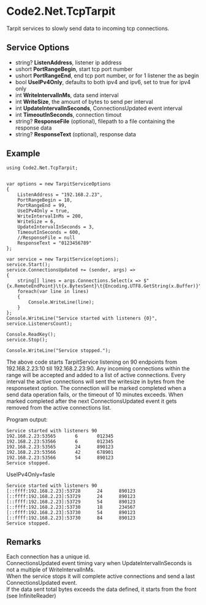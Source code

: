 # Code2.Net.TcpTarpit
Tarpit services to slowly send data to incoming tcp connections. 

## Service Options
- string? **ListenAddress**, listener ip address
- ushort **PortRangeBegin**, start tcp port number
- ushort **PortRangeEnd**, end tcp port number, or for 1 listener the as begin
- bool **UseIPv4Only**, defaults to both ipv4 and ipv6, set to true for ipv4 only
- int **WriteIntervalInMs**, data send interval
- int **WriteSize**, the amount of bytes to send per interval
- int **UpdateIntervalInSeconds**, ConnectionsUpdated event interval
- int **TimeoutInSeconds**, connection timout
- string? **ResponseFile** (optional), filepath to a file containing the response data
- string? **ResponseText** (optional), response data

## Example
```
using Code2.Net.TcpTarpit;


var options = new TarpitServiceOptions
{
	ListenAddress = "192.168.2.23",
	PortRangeBegin = 10,
	PortRangeEnd = 99,
	UseIPv4Only = true,
	WriteIntervalInMs = 200,
	WriteSize = 6,
	UpdateIntervalInSeconds = 3,
	TimeoutInSeconds = 600,
	//ResponseFile = null
	ResponseText = "0123456789"
};

var service = new TarpitService(options);
service.Start();
service.ConnectionsUpdated += (sender, args) =>
{
	string[] lines = args.Connections.Select(x => $"{x.RemoteEndPoint}\t{x.BytesSent}\t{Encoding.UTF8.GetString(x.Buffer)}").ToArray();
	foreach(var line in lines)
	{
		Console.WriteLine(line);
	}
};
Console.WriteLine("Service started with listeners {0}", service.ListenersCount);

Console.ReadKey();
service.Stop();

Console.WriteLine("Service stopped.");

```
The above code starts TarpitService listening on 90 endpoints 
from 192.168.2.23:10 till 192.168.2.23:90. Any incoming connections within the 
range will be accepted and added to a list of active connections. Every interval
the active connections will sent the writesize in bytes from the responsetext
option. The connection will be marked completed when a send data operation fails,
or the timeout of 10 minutes exceeds. When marked completed after the next 
ConnectionsUpdated event it gets removed from the active connections list.

Program output:
```
Service started with listeners 90
192.168.2.23:53565       6       012345
192.168.2.23:53566       6       012345
192.168.2.23:53565       24      890123
192.168.2.23:53566       42      678901
192.168.2.23:53566       54      890123
Service stopped.
```

UseIPv4Only=fasle
```
Service started with listeners 90
[::ffff:192.168.2.23]:53728      24      890123
[::ffff:192.168.2.23]:53729      24      890123
[::ffff:192.168.2.23]:53729      54      890123
[::ffff:192.168.2.23]:53730      18      234567
[::ffff:192.168.2.23]:53730      54      890123
[::ffff:192.168.2.23]:53730      84      890123
Service stopped.
```

## Remarks
Each connection has a unique id.  
ConnectionsUpdated event timing vary when UpdateIntervalInSeconds is not a 
multiple of WriteIntervalInMs.  
When the service stops it will complete active connections and send a last
ConnectionsUpdated event.  
If the data sent total bytes exceeds the data defined, it starts from the front
(see InfiniteReader)